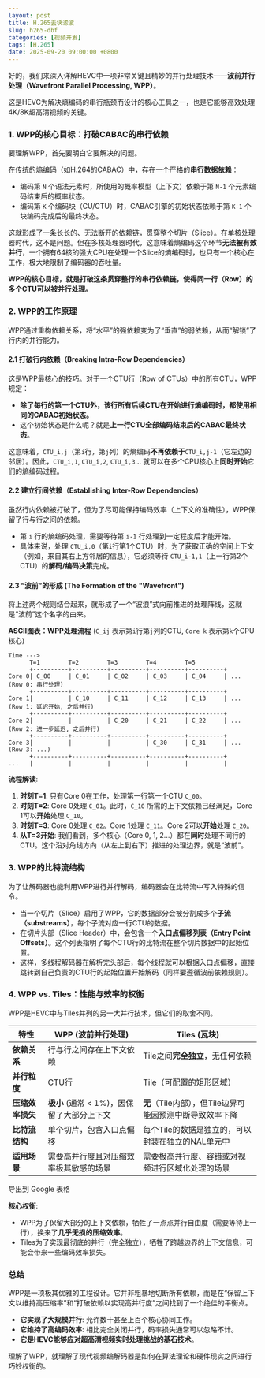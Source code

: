 ```yaml
---
layout: post
title: H.265去块滤波
slug: h265-dbf
categories: [视频开发]
tags: [H.265]
date: 2025-09-20 09:00:00 +0800
---
```


好的，我们来深入详解HEVC中一项非常关键且精妙的并行处理技术——**波前并行处理（Wavefront Parallel Processing, WPP）**。

这是HEVC为解决熵编码的串行瓶颈而设计的核心工具之一，也是它能够高效处理4K/8K超高清视频的关键。



### 1. WPP的核心目标：打破CABAC的串行依赖



要理解WPP，首先要明白它要解决的问题。

在传统的熵编码（如H.264的CABAC）中，存在一个严格的**串行数据依赖**：

+   编码第 `N` 个语法元素时，所使用的概率模型（上下文）依赖于第 `N-1` 个元素编码结束后的概率状态。
+   编码第 `K` 个编码块（CU/CTU）时，CABAC引擎的初始状态依赖于第 `K-1` 个块编码完成后的最终状态。

这就形成了一条长长的、无法断开的依赖链，贯穿整个切片（Slice）。在单核处理器时代，这不是问题。但在多核处理器时代，这意味着熵编码这个环节**无法被有效并行**，一个拥有64核的强大CPU在处理一个Slice的熵编码时，也只有一个核心在工作，极大地限制了编码器的吞吐量。

**WPP的核心目标，就是打破这条贯穿整行的串行依赖链，使得同一行（Row）的多个CTU可以被并行处理。**



### 2. WPP的工作原理



WPP通过重构依赖关系，将“水平”的强依赖变为了“垂直”的弱依赖，从而“解锁”了行内的并行能力。



#### 2.1 打破行内依赖（Breaking Intra-Row Dependencies）



这是WPP最核心的技巧。对于一个CTU行（Row of CTUs）中的所有CTU，WPP规定：

+   **除了每行的第一个CTU外，该行所有后续CTU在开始进行熵编码时，都使用相同的CABAC初始状态。**
+   这个初始状态是什么呢？就是**上一行CTU全部编码结束后的CABAC最终状态**。

这意味着，`CTU_i,j`（第`i`行，第`j`列）的熵编码**不再依赖于**`CTU_i,j-1`（它左边的邻居）。因此，`CTU_i,1`, `CTU_i,2`, `CTU_i,3`... 就可以在多个CPU核心上**同时开始**它们的熵编码过程。



#### 2.2 建立行间依赖（Establishing Inter-Row Dependencies）



虽然行内依赖被打破了，但为了尽可能保持编码效率（上下文的准确性），WPP保留了行与行之间的依赖。

+   第 `i` 行的熵编码处理，需要等待第 `i-1` 行处理到一定程度后才能开始。
+   具体来说，处理 `CTU_i,0`（第`i`行第1个CTU）时，为了获取正确的空间上下文（例如，来自其右上方邻居的信息），它必须等待 `CTU_i-1,1`（上一行第2个CTU）的**解码/编码决策**完成。



#### 2.3 “波前”的形成 (The Formation of the "Wavefront")



将上述两个规则结合起来，就形成了一个“波浪”式向前推进的处理阵线，这就是“波前”这个名字的由来。

**ASCII图表：WPP处理流程** (`C_ij` 表示第`i`行第`j`列的CTU, `Core k` 表示第`k`个CPU核心)

```
Time --->
      T=1        T=2        T=3        T=4        T=5
      +----------+----------+----------+----------+----------+
Core 0| C_00     | C_01     | C_02     | C_03     | C_04     | ... (Row 0: 串行处理)
      +----------+----------+----------+----------+----------+
Core 1|          | C_10     | C_11     | C_12     | C_13     | ... (Row 1: 延迟开始, 之后并行)
      +----------+----------+----------+----------+----------+
Core 2|          |          | C_20     | C_21     | C_22     | ... (Row 2: 进一步延迟, 之后并行)
      +----------+----------+----------+----------+----------+
Core 3|          |          |          | C_30     | C_31     | ... (Row 3: ...)
      +----------+----------+----------+----------+----------+
...   |          |          |          |          |          |
```

**流程解读**:

1.  **时刻T=1**: 只有Core 0在工作，处理第一行第一个CTU `C_00`。
1.  **时刻T=2**: Core 0处理 `C_01`。此时，`C_10` 所需的上下文依赖已经满足，Core 1可以**开始**处理 `C_10`。
1.  **时刻T=3**: Core 0处理 `C_02`。Core 1处理 `C_11`。Core 2可以**开始**处理 `C_20`。
1.  **从T=3开始**: 我们看到，多个核心（Core 0, 1, 2...）都在**同时**处理不同行的CTU。这个沿对角线方向（从左上到右下）推进的处理边界，就是“波前”。



### 3. WPP的比特流结构



为了让解码器也能利用WPP进行并行解码，编码器会在比特流中写入特殊的信令。

+   当一个切片（Slice）启用了WPP，它的数据部分会被分割成多个**子流（substreams）**，每个子流对应一行CTU的数据。
+   在切片头部（Slice Header）中，会包含一个**入口点偏移列表（Entry Point Offsets）**。这个列表指明了每个CTU行的比特流在整个切片数据中的起始位置。
+   这样，多线程解码器在解析完头部后，每个线程就可以根据入口点偏移，直接跳转到自己负责的CTU行的起始位置开始解码（同样要遵循波前依赖规则）。



### 4. WPP vs. Tiles：性能与效率的权衡



WPP是HEVC中与Tiles并列的另一大并行技术，但它们的取舍不同。

| 特性             | WPP (波前并行处理)                         | Tiles (瓦块)                                             |
| ---------------- | ------------------------------------------ | -------------------------------------------------------- |
| **依赖关系**     | 行与行之间存在上下文依赖                   | Tile之间**完全独立**，无任何依赖                         |
| **并行粒度**     | CTU行                                      | Tile（可配置的矩形区域）                                 |
| **压缩效率损失** | **极小** (通常 < 1%)，因保留了大部分上下文 | **无**（Tile内部），但Tile边界可能因预测中断导致效率下降 |
| **比特流结构**   | 单个切片，包含入口点偏移                   | 每个Tile的数据是独立的，可以封装在独立的NAL单元中        |
| **适用场景**     | 需要高并行度且对压缩效率极其敏感的场景     | 需要极高并行度、容错或对视频进行区域化处理的场景         |

导出到 Google 表格

**核心权衡**:

+   WPP为了保留大部分的上下文依赖，牺牲了一点点并行自由度（需要等待上一行），换来了**几乎无损的压缩效率**。
+   Tiles为了实现最彻底的并行（完全独立），牺牲了跨越边界的上下文信息，可能会带来一些编码效率损失。



### 总结



WPP是一项极其优雅的工程设计。它并非粗暴地切断所有依赖，而是在“保留上下文以维持高压缩率”和“打破依赖以实现高并行度”之间找到了一个绝佳的平衡点。

+   **它实现了大规模并行**: 允许数十甚至上百个核心协同工作。
+   **它维持了高编码效率**: 相比完全关闭并行，码率损失通常可以忽略不计。
+   **它是HEVC能够应对超高清视频实时处理挑战的基石技术**。

理解了WPP，就理解了现代视频编解码器是如何在算法理论和硬件现实之间进行巧妙权衡的。